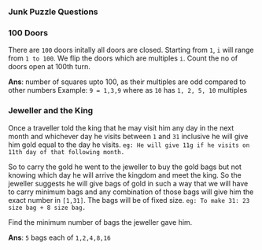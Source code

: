 ### Junk Puzzle Questions

### 100 Doors

There are `100` doors initally all doors are closed.
Starting from `1`, `i` will range from `1 to 100`. We flip the doors which are multiples `i`.
Count the no of doors open at 100th turn.

**Ans**: number of squares upto 100, as their multiples are odd compared to other numbers
Example: `9 = 1,3,9` where as `10` has `1, 2, 5, 10` multiples

### Jeweller and the King
Once a traveller told the king that he may visit him any day in the next month and whichever day he visits between `1` and `31` inclusive he will give him gold equal to the day he visits.
`eg: He will give 11g if he visits on 11th day of that following month.`

So to carry the gold he went to the jeweller to buy the gold bags but not knowing which day he will arrive the kingdom and meet the king. So the jeweller suggests he will give bags of gold in such a way that we will have to carry minimum bags and any combination of those bags will give him the exact number in `[1,31]`. The bags will be of fixed size.
`eg: To make 31: 23 size bag + 8 size bag.`

Find the minimum number of bags the jeweller gave him.

**Ans**: `5` bags each of `1,2,4,8,16`
